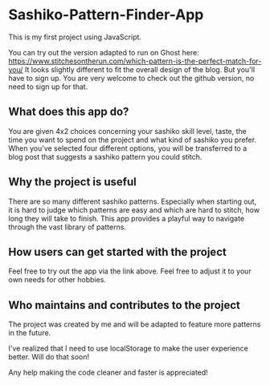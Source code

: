 # Sashiko-Pattern-Finder-App
This is my first project using JavaScript.

You can try out the version adapted to run on Ghost here: https://www.stitchesontherun.com/which-pattern-is-the-perfect-match-for-you/
It looks slightly different to fit the overall design of the blog. But you'll have to sign up. You are very welcome to check out the github version, no need to sign up for that.

## What does this app do?
You are given 4x2 choices concerning your sashiko skill level, taste, the time you want to spend on the project and what kind of sashiko you prefer.
When you've selected four different options, you will be transferred to a blog post that suggests a sashiko pattern you could stitch.

## Why the project is useful
There are so many different sashiko patterns. Especially when starting out, it is hard to judge which patterns are easy and which are hard to stitch, how long they will take to finish.
This app provides a playful way to navigate through the vast library of patterns.

## How users can get started with the project
Feel free to try out the app via the link above. Feel free to adjust it to your own needs for other hobbies.

## Who maintains and contributes to the project
The project was created by me and will be adapted to feature more patterns in the future.

I've realized that I need to use localStorage to make the user experience better. Will do that soon!

Any help making the code cleaner and faster is appreciated!
